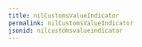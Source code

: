 ```yaml
---
title: nilCustomsValueIndicator
permalink: nilCustomsValueIndicator
jsonid: nilcustomsvalueindicator
---
```

